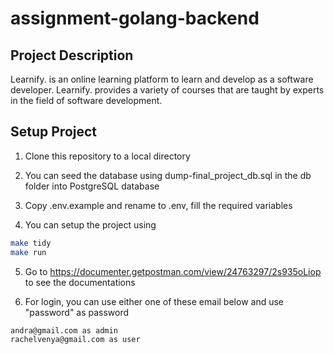 # assignment-golang-backend

## Project Description

Learnify. is an online learning platform to learn and develop as a software developer. Learnify. provides a variety of courses that are taught by experts in the field of software development.

## Setup Project

1. Clone this repository to a local directory

2. You can seed the database using dump-final_project_db.sql in the db folder into PostgreSQL database

3. Copy .env.example and rename to .env, fill the required variables

4. You can setup the project using

```sh
make tidy
make run
```

5. Go to https://documenter.getpostman.com/view/24763297/2s935oLiop to see the documentations

6. For login, you can use either one of these email below and use "password" as password

```sh
andra@gmail.com as admin
rachelvenya@gmail.com as user
```
